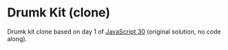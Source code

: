 # Drumk Kit (clone)
Drumk kit clone based on day 1 of [JavaScript 30](https://javascript30.com/) (original solution, no code along).
